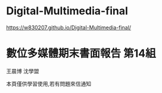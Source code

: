 # Digital-Multimedia-final
https://w830207.github.io/Digital-Multimedia-final/

# 數位多媒體期末書面報告 第14組

王晨博
沈學盟

本頁僅供學習使用,若有問題來信通知


